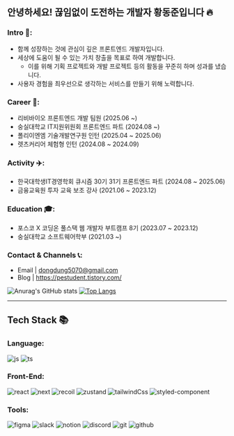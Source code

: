 ## 안녕하세요! 끊임없이 도전하는 개발자 황동준입니다 🔥

### Intro 👋: 
- 함께 성장하는 것에 관심이 깊은 프론트엔드 개발자입니다.
- 세상에 도움이 될 수 있는 가치 창출을 목표로 하여 개발합니다.
  - 이를 위해 기획 프로젝트와 개발 프로젝트 등의 활동을 꾸준히 하며 성과를 냈습니다.
- 사용자 경험을 최우선으로 생각하는 서비스를 만들기 위해 노력합니다.

### Career 👜:
- 리비바이오 프론트엔드 개발 팀원 (2025.06 ~)
- 숭실대학교 IT지원위원회 프론트엔드 파트 (2024.08 ~)
- 폴리이엔엠 기술개발연구원 인턴 (2025.04 ~ 2025.06)
- 렛츠커리어 체험형 인턴 (2024.08 ~ 2024.09)

### Activity ✈️:
- 한국대학생IT경영학회 큐시즘 30기 31기 프론트엔드 파트 (2024.08 ~ 2025.06)
- 금융교육원 투자 교육 보조 강사 (2021.06 ~ 2023.12)

### Education 🎓:
- 포스코 X 코딩온 풀스택 웹 개발자 부트캠프 8기 (2023.07 ~ 2023.12)
- 숭실대학교 소프트웨어학부 (2021.03 ~)

### Contact & Channels 📞:
- Email | dongdung5070@gmail.com
- Blog | https://pestudent.tistory.com/

![Anurag's GitHub stats](https://github-readme-stats.vercel.app/api?username=nebulaBdj&show_icons=true&theme=radical)
[![Top Langs](https://github-readme-stats.vercel.app/api/top-langs/?username=nebulaBdj&layout=compact)](https://github.com/nebulaBdj/github-readme-stats)

___

## Tech Stack 📚

### Language:
![js](https://img.shields.io/badge/JavaScript-F7DF1E?style=flat-square&logo=JavaScript&logoColor=white)
![ts](https://img.shields.io/badge/TypeScript-007ACC?style=flat-square&logo=typescript&logoColor=white)

### Front-End:
![react](https://img.shields.io/badge/React-20232A?style=flat-square&logo=react&logoColor=61DAFB)
![next](https://img.shields.io/badge/Next.js-000?logo=nextdotjs&logoClor=fff&style=flat-square)
![recoil](https://img.shields.io/badge/Recoil-FF4655?style=flat-square&logo=Recoil&logoColor=white)
![zustand](https://img.shields.io/badge/Zustand-786032?style=flat-square&logo=Zustand&logoColor=white)
![tailwindCss](https://img.shields.io/badge/TailwindCss-06B6D4?style=flat-square&logo=TailwindCss&logoColor=white)
![styled-component](https://img.shields.io/badge/styledcomponents-DB7093?style=flat-square&logo=styledcomponents&logoColor=white)



### Tools:
![figma](https://img.shields.io/badge/Figma-F24E1E?style=flat-square&logo=figma&logoColor=white)
![slack](https://img.shields.io/badge/Slack-4A154B?style=flat-square&logo=slack&logoColor=white)
![notion](https://img.shields.io/badge/Notion-000000?style=flat-square&logo=notion&logoColor=white)
![discord](https://img.shields.io/badge/Discord-4263f5?style=flat-square&logo=Discord&logoColor=white)
![git](https://img.shields.io/badge/Git-F05032?style=flat-square&logo=git&logoColor=white)
![github](https://img.shields.io/badge/Github-181717?style=flat-square&logo=github&logoColor=white)
